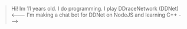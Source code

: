 >Hi! Im 11 years old.
>I do programming.
>I play DDraceNetwork (DDNet)
<---
I'm making a chat bot for DDNet on NodeJS and learning C++
--->
